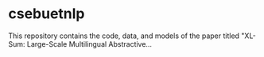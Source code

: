 # csebuetnlp
This repository contains the code, data, and models of the paper titled "XL-Sum: Large-Scale Multilingual Abstractive…
